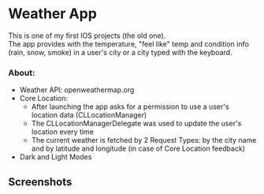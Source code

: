 # Weather App
This is one of my first IOS projects (the old one).  
The app provides with the temperature, "feel like" temp and condition info (rain, snow, smoke) in a user's city or a city typed with the keyboard.   

### About: 
- Weather API: openweathermap.org
- Core Location:
    - After launching the app asks for a permission to use a user's location data (CLLocationManager)
    - The CLLocationManagerDelegate was used to update the user's location every time
    - The current weather is fetched by 2 Request Types: by the city name and by latitude and longitude (in case of Core Location feedback)   
- Dark and Light Modes 

## Screenshots




